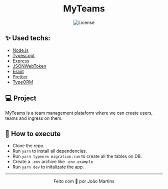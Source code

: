 <h1 align="center">MyTeams</h1>

<p align="center">
  <img alt="License" src="https://img.shields.io/static/v1?label=license&message=MIT&color=8257E5&labelColor=000000">
</p>

## ✨ Used techs:

- [Node.js](https://nodejs.org/en/)
- [Typescript](https://www.typescriptlang.org/)
- [Express](https://expressjs.com/pt-br/)
- [JSONWebToken](https://github.com/auth0/node-jsonwebtoken#readme)
- [Eslint](https://eslint.org/)
- [Prettier](https://prettier.io/)
- [TypeORM](https://typeorm.io/)

## 💻 Project

MyTeams is a team management plataform where we can create users, teams and ingress on them.

## 🚀 How to execute

- Clone the repo.
- Run `yarn` to install all dependencies.
- Run `yarn typeorm migration:run` to create all the tables on DB.
- Create a `.env` archive like `.env.example`
- Run `yarn dev` to initalizate the app.

---
<p align="center">Feito com 💜 por João Martins</p>

